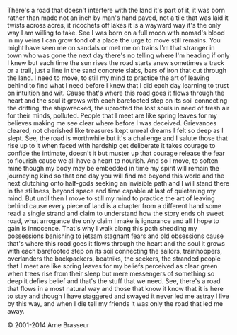 There's a road that doesn't interfere with the land
it's part of it, it was born rather than made
not an inch by man's hand paved, not a tile that was laid
it twists across acres, it ricochets off lakes
it is a wayward way
it's the only way I am willing to take.
See I was born on a full moon with nomad's blood in my veins
I can grow fond of a place the urge to move still remains.
You might have seen me on sandals or met me on trains
I'm that stranger in town who was gone the next day
there's no telling where I'm heading
if only I knew
but each time the sun rises the road starts anew
sometimes a track or a trail, just a line in the sand
concrete slabs, bars of iron that cut through the land.
I need to move, to still my mind
to practice the art of leaving behind
to find what I need before I knew that I did
each day learning to trust on intuition and wit.
Cause that's where this road goes
it flows through the heart and the soul
it grows with each barefooted step on its soil
connecting the drifting, the shipwrecked, the uprooted
the lost souls in need of fresh air for their minds, polluted.
People that I meet are like spring leaves for my believes
making me see clear where before I was deceived.
Grievances cleared, not cherished like treasures kept
unreal dreams I felt so deep as I slept.
See, the road is worthwhile but it's a challenge
and I salute those that rise up to it
when faced with hardship get deliberate
it takes courage to confide the intimate, doesn't it
but muster up that courage
release the fear to flourish
cause we all have a heart to nourish.
And so I move, to soften mine
though my body may be embedded in time
my spirit will remain the journeying kind
so that one day you will find me beyond this world and the next
clutching onto half-gods seeking an invisible path
and I will stand there in the stillness, beyond space and time
capable at last of quietening my mind.
But until then I move to still my mind
to practice the art of leaving behind
cause every piece of land is a chapter from a different hand
some read a single strand and claim to understand how the story ends
oh sweet road, what arrogance
the only claim I make is ignorance
and all I hope to gain is innocence.
That's why I walk along this path
shedding my possessions
banishing to jetsam stagnant fears and old obsessions
cause that's where this road goes
it flows through the heart and the soul
it grows with each barefooted step on its soil
connecting the sailors, trainhoppers, overlanders
the backpackers, beatniks, the seekers, the stranded
people that I meet are like spring leaves for my beliefs
perceived as clear green when trees rise from their sleep
but mere messengers of something so deep it defies belief
and that's the stuff that we need.
See, there's a road that flows in a most natural way
and those that know it know that it is here to stay
and though I have staggered and swayed it never led me astray
I live by this way, and when I die
tell my friends it was only the road that led me away.

© 2001-2014 Arne Brasseur
